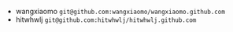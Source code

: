 + wangxiaomo    `git@github.com:wangxiaomo/wangxiaomo.github.com`
+ hitwhwlj      `git@github.com:hitwhwlj/hitwhwlj.github.com`
